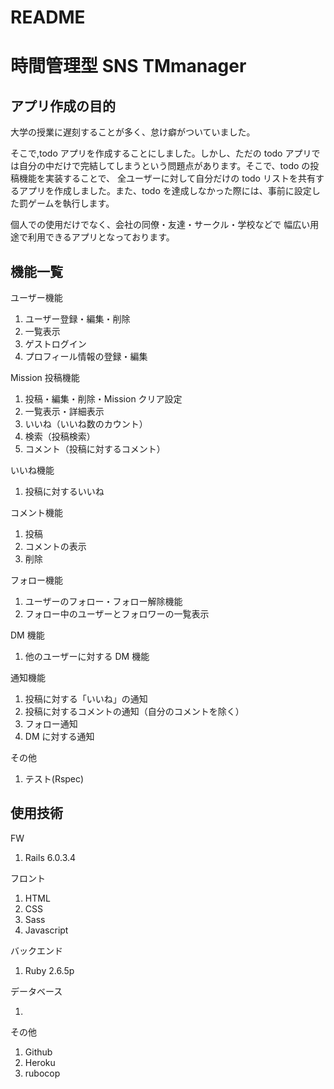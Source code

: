 # README

# 時間管理型 SNS TMmanager

## アプリ作成の目的

大学の授業に遅刻することが多く、怠け癖がついていました。

そこで,todo アプリを作成することにしました。しかし、ただの todo アプリでは自分の中だけで完結してしまうという問題点があります。そこで、todo の投稿機能を実装することで、
全ユーザーに対して自分だけの todo リストを共有するアプリを作成しました。また、todo を達成しなかった際には、事前に設定した罰ゲームを執行します。

個人での使用だけでなく、会社の同僚・友達・サークル・学校などで
幅広い用途で利用できるアプリとなっております。

## 機能一覧

ユーザー機能

1. ユーザー登録・編集・削除
2. 一覧表示
3. ゲストログイン
4. プロフィール情報の登録・編集

Mission 投稿機能

1. 投稿・編集・削除・Mission クリア設定
2. 一覧表示・詳細表示
3. いいね（いいね数のカウント）
4. 検索（投稿検索）
5. コメント（投稿に対するコメント）

いいね機能

1. 投稿に対するいいね

コメント機能

1. 投稿
2. コメントの表示
3. 削除

フォロー機能

1. ユーザーのフォロー・フォロー解除機能
2. フォロー中のユーザーとフォロワーの一覧表示

DM 機能

1. 他のユーザーに対する DM 機能

通知機能

1. 投稿に対する「いいね」の通知
2. 投稿に対するコメントの通知（自分のコメントを除く）
3. フォロー通知
4. DM に対する通知

その他

1. テスト(Rspec)

## 使用技術

FW

1. Rails 6.0.3.4

フロント

1. HTML
2. CSS
3. Sass
4. Javascript

バックエンド

1. Ruby 2.6.5p

データベース

1.

その他

1. Github
2. Heroku
3. rubocop
